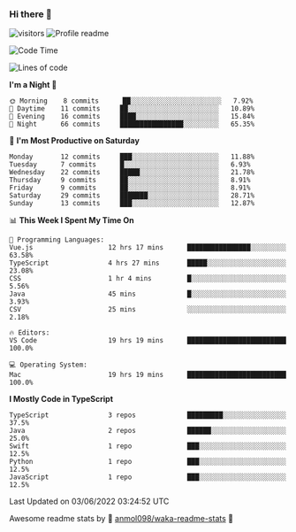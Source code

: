 ### Hi there 👋  
![visitors](https://visitor-badge.laobi.icu/badge?page_id=leverglowh) ![Profile readme](https://github.com/leverglowh/leverglowh/workflows/Profile%20readme/badge.svg?branch=master)

<!--START_SECTION:waka-->
![Code Time](http://img.shields.io/badge/Code%20Time-0%20secs-blue)

![Lines of code](https://img.shields.io/badge/From%20Hello%20World%20I%27ve%20Written-18%20Thousand%20lines%20of%20code-blue)

**I'm a Night 🦉** 

```text
🌞 Morning    8 commits      ██░░░░░░░░░░░░░░░░░░░░░░░   7.92% 
🌆 Daytime    11 commits     ██░░░░░░░░░░░░░░░░░░░░░░░   10.89% 
🌃 Evening    16 commits     ████░░░░░░░░░░░░░░░░░░░░░   15.84% 
🌙 Night      66 commits     ████████████████░░░░░░░░░   65.35%

```
📅 **I'm Most Productive on Saturday** 

```text
Monday       12 commits     ███░░░░░░░░░░░░░░░░░░░░░░   11.88% 
Tuesday      7 commits      █░░░░░░░░░░░░░░░░░░░░░░░░   6.93% 
Wednesday    22 commits     █████░░░░░░░░░░░░░░░░░░░░   21.78% 
Thursday     9 commits      ██░░░░░░░░░░░░░░░░░░░░░░░   8.91% 
Friday       9 commits      ██░░░░░░░░░░░░░░░░░░░░░░░   8.91% 
Saturday     29 commits     ███████░░░░░░░░░░░░░░░░░░   28.71% 
Sunday       13 commits     ███░░░░░░░░░░░░░░░░░░░░░░   12.87%

```


📊 **This Week I Spent My Time On** 

```text
💬 Programming Languages: 
Vue.js                   12 hrs 17 mins      ████████████████░░░░░░░░░   63.58% 
TypeScript               4 hrs 27 mins       █████░░░░░░░░░░░░░░░░░░░░   23.08% 
CSS                      1 hr 4 mins         █░░░░░░░░░░░░░░░░░░░░░░░░   5.56% 
Java                     45 mins             █░░░░░░░░░░░░░░░░░░░░░░░░   3.93% 
CSV                      25 mins             ░░░░░░░░░░░░░░░░░░░░░░░░░   2.18%

🔥 Editors: 
VS Code                  19 hrs 19 mins      █████████████████████████   100.0%

💻 Operating System: 
Mac                      19 hrs 19 mins      █████████████████████████   100.0%

```

**I Mostly Code in TypeScript** 

```text
TypeScript               3 repos             █████████░░░░░░░░░░░░░░░░   37.5% 
Java                     2 repos             ██████░░░░░░░░░░░░░░░░░░░   25.0% 
Swift                    1 repo              ███░░░░░░░░░░░░░░░░░░░░░░   12.5% 
Python                   1 repo              ███░░░░░░░░░░░░░░░░░░░░░░   12.5% 
JavaScript               1 repo              ███░░░░░░░░░░░░░░░░░░░░░░   12.5%

```



 Last Updated on 03/06/2022 03:24:52 UTC
<!--END_SECTION:waka-->


Awesome readme stats by :star2: [anmol098/waka-readme-stats](https://github.com/anmol098/waka-readme-stats) :star2:
